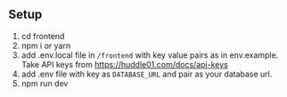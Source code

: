 ## Setup

1. cd frontend
2. npm i or yarn
3. add .env.local file in `/frontend` with key value pairs as in env.example. Take API keys from https://huddle01.com/docs/api-keys
4. add .env file with key as `DATABASE_URL` and pair as your database url.
5. npm run dev
